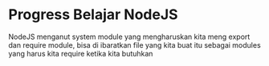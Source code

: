 # Progress Belajar NodeJS

NodeJS menganut system module yang mengharuskan kita meng export dan require module, bisa di ibaratkan file yang kita buat itu sebagai modules yang harus kita require ketika kita butuhkan
